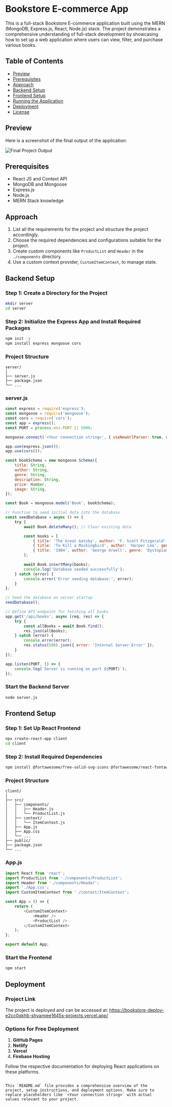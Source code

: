 
# Bookstore E-commerce App

This is a full-stack Bookstore E-commerce application built using the MERN (MongoDB, Express.js, React, Node.js) stack. The project demonstrates a comprehensive understanding of full-stack development by showcasing how to set up a web application where users can view, filter, and purchase various books.

## Table of Contents

- [Preview](#preview)
- [Prerequisites](#prerequisites)
- [Approach](#approach)
- [Backend Setup](#backend-setup)
- [Frontend Setup](#frontend-setup)
- [Running the Application](#running-the-application)
- [Deployment](#deployment)
- [License](#license)

## Preview

Here is a screenshot of the final output of the application:

![Final Project Output](https://github.com/shyamjee1645/bookstore/assets/93826494/35f32f4e-fb64-4fe5-b762-5c60ec8ff26f)

## Prerequisites

- React JS and Context API
- MongoDB and Mongoose
- Express.js
- Node.js
- MERN Stack knowledge

## Approach

1. List all the requirements for the project and structure the project accordingly.
2. Choose the required dependencies and configurations suitable for the project.
3. Create custom components like `ProductList` and `Header` in the `./components` directory.
4. Use a custom context provider, `CustomItemContext`, to manage state.

## Backend Setup

### Step 1: Create a Directory for the Project

```bash
mkdir server
cd server
```

### Step 2: Initialize the Express App and Install Required Packages

```bash
npm init -y
npm install express mongoose cors
```

### Project Structure

```
server/
│
├── server.js
├── package.json
└── ...
```

### server.js

```javascript
const express = require('express');
const mongoose = require('mongoose');
const cors = require('cors');
const app = express();
const PORT = process.env.PORT || 5000;

mongoose.connect('<Your connection string>', { useNewUrlParser: true, useUnifiedTopology: true });

app.use(express.json());
app.use(cors());

const bookSchema = new mongoose.Schema({
    title: String,
    author: String,
    genre: String,
    description: String,
    price: Number,
    image: String,
});

const Book = mongoose.model('Book', bookSchema);

// Function to seed initial data into the database
const seedDatabase = async () => {
    try {
        await Book.deleteMany(); // Clear existing data

        const books = [
            { title: 'The Great Gatsby', author: 'F. Scott Fitzgerald', genre: 'Fiction', description: 'A classic novel about the American Dream', price: 20, image: 'https://media.geeksforgeeks.org/wp-content/uploads/20240110011815/sutterlin-1362879_640-(1).jpg' },
            { title: 'To Kill a Mockingbird', author: 'Harper Lee', genre: 'Fiction', description: 'A powerful story of racial injustice and moral growth', price: 15, image: 'https://media.geeksforgeeks.org/wp-content/uploads/20240110011854/reading-925589_640.jpg' },
            { title: '1984', author: 'George Orwell', genre: 'Dystopian', description: 'A dystopian vision of a totalitarian future society', price: 25, image: 'https://media.geeksforgeeks.org/wp-content/uploads/20240110011929/glasses-1052010_640.jpg' },
        ];

        await Book.insertMany(books);
        console.log('Database seeded successfully');
    } catch (error) {
        console.error('Error seeding database:', error);
    }
};

// Seed the database on server startup
seedDatabase();

// Define API endpoint for fetching all books
app.get('/api/books', async (req, res) => {
    try {
        const allBooks = await Book.find();
        res.json(allBooks);
    } catch (error) {
        console.error(error);
        res.status(500).json({ error: 'Internal Server Error' });
    }
});

app.listen(PORT, () => {
    console.log(`Server is running on port ${PORT}`);
});
```

### Start the Backend Server

```bash
node server.js
```

## Frontend Setup

### Step 1: Set Up React Frontend

```bash
npx create-react-app client
cd client
```

### Step 2: Install Required Dependencies

```bash
npm install @fortawesome/free-solid-svg-icons @fortawesome/react-fontawesome
```

### Project Structure

```
client/
│
├── src/
│   ├── components/
│   │   ├── Header.js
│   │   └── ProductList.js
│   ├── context/
│   │   └── ItemContext.js
│   ├── App.js
│   ├── App.css
│   └── ...
├── public/
├── package.json
└── ...
```

### App.js

```javascript
import React from 'react';
import ProductList from './components/ProductList';
import Header from './components/Header';
import './App.css';
import CustomItemContext from './context/ItemContext';

const App = () => {
    return (
        <CustomItemContext>
            <Header />
            <ProductList />
        </CustomItemContext>
    );
};

export default App;
```

### Start the Frontend

```bash
npm start
```

## Deployment
### Project Link
The project is deployed and can be accessed at: https://bookstore-deploy-e2cc0qkhb-shyamjee1645s-projects.vercel.app/

### Options for Free Deployment

1. **GitHub Pages**
2. **Netlify**
3. **Vercel**
4. **Firebase Hosting**

Follow the respective documentation for deploying React applications on these platforms.

```

This `README.md` file provides a comprehensive overview of the project, setup instructions, and deployment options. Make sure to replace placeholders like `<Your connection string>` with actual values relevant to your project.

